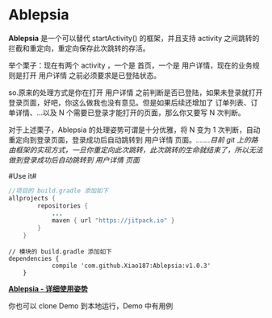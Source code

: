 # Ablepsia
**Ablepsia** 是一个可以替代 startActivity() 的框架，并且支持 activity 之间跳转的拦截和重定向，重定向保存此次跳转的存活。

举个栗子：现在有两个 activity ，一个是 首页，一个是 用户详情，现在的业务规则是打开 用户详情 之前必须要求是已登陆状态。

so.原来的处理方式是你在打开 用户详情 之前判断是否已登陆，如果未登录就打开登录页面，好吧，你这么做我也没有意见。但是如果后续还增加了 订单列表、订单详情、...以及 N 个需要已登录才能打开的页面，那么你又要写 N 次判断。

对于上述栗子，Ablepsia 的处理姿势可谓是十分优雅，将 N 变为 1 次判断，自动重定向到登录页面，登录成功后自动跳转到 用户详情 页面。*.......目前 git 上的路由框架的实现方式，一旦你重定向此次跳转，此次跳转的生命就结束了，所以无法做到登录成功后自动跳转到 用户详情 页面*

#Use it#

```java
//项目的 build.gradle 添加如下
allprojects {
		repositories {
			...
			maven { url "https://jitpack.io" }
		}
	}
```

```
// 模块的 build.gradle 添加如下
dependencies {
	        compile 'com.github.Xiao187:Ablepsia:v1.0.3'
	}
```

[**Ablepsia - 详细使用姿势**][1]
  
你也可以 clone Demo 到本地运行，Demo 中有用例


[1]: https://segmentfault.com/a/1190000007201027
